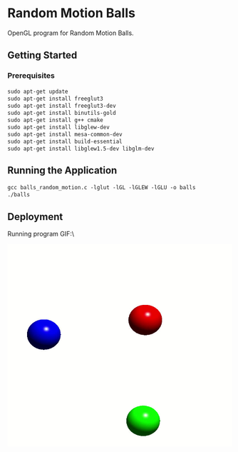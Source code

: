 # Random Motion Balls

OpenGL program for Random Motion Balls.

## Getting Started

### Prerequisites

```
sudo apt-get update
sudo apt-get install freeglut3
sudo apt-get install freeglut3-dev
sudo apt-get install binutils-gold
sudo apt-get install g++ cmake
sudo apt-get install libglew-dev
sudo apt-get install mesa-common-dev
sudo apt-get install build-essential
sudo apt-get install libglew1.5-dev libglm-dev
```
## Running the Application

```
gcc balls_random_motion.c -lglut -lGL -lGLEW -lGLU -o balls
./balls
```

## Deployment

Running program GIF:\

![](myimage.gif)

